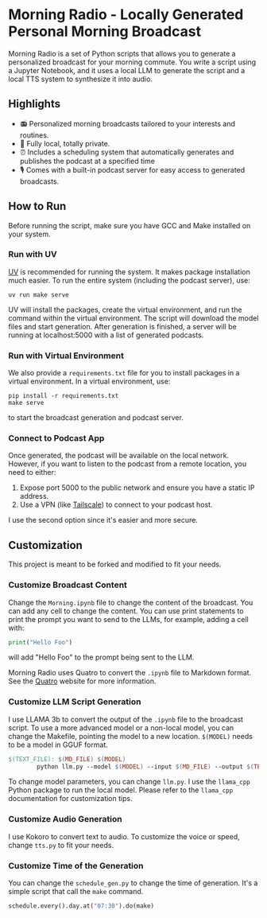 # Morning Radio - Locally Generated Personal Morning Broadcast

Morning Radio is a set of Python scripts that allows you to generate a personalized broadcast for your morning commute. You write a script using a Jupyter Notebook, and it uses a local LLM to generate the script and a local TTS system to synthesize it into audio.

## Highlights

- 📻 Personalized morning broadcasts tailored to your interests and routines.
- 🧠 Fully local, totally private.
- ⏰ Includes a scheduling system that automatically generates and publishes the podcast at a specified time 
- 🎙️ Comes with a built-in podcast server for easy access to generated broadcasts.

## How to Run

Before running the script, make sure you have GCC and Make installed on your system.

### Run with UV

[UV](https://github.com/astral-sh/uv) is recommended for running the system. It makes package installation much easier. To run the entire system (including the podcast server), use:

```
uv run make serve
```

UV will install the packages, create the virtual environment, and run the command within the virtual environment. The script will download the model files and start generation. After generation is finished, a server will be running at localhost:5000 with a list of generated podcasts.

### Run with Virtual Environment

We also provide a `requirements.txt` file for you to install packages in a virtual environment. In a virtual environment, use:

```
pip install -r requirements.txt
make serve
```

to start the broadcast generation and podcast server.

### Connect to Podcast App

Once generated, the podcast will be available on the local network. However, if you want to listen to the podcast from a remote location, you need to either:

1. Expose port 5000 to the public network and ensure you have a static IP address.
2. Use a VPN (like [Tailscale](https://tailscale.com/)) to connect to your podcast host.

I use the second option since it's easier and more secure.


## Customization

This project is meant to be forked and modified to fit your needs.

### Customize Broadcast Content

Change the `Morning.ipynb` file to change the content of the broadcast. You can add any cell to change the content. You can use print statements to print the prompt you want to send to the LLMs, for example, adding a cell with:

```python
print("Hello Foo")
```

will add "Hello Foo" to the prompt being sent to the LLM.

Morning Radio uses Quatro to convert the `.ipynb` file to Markdown format. See the [Quatro](https://quarto.org/) website for more information.

### Customize LLM Script Generation

I use LLAMA 3b to convert the output of the `.ipynb` file to the broadcast script. To use a more advanced model or a non-local model, you can change the Makefile, pointing the model to a new location. `$(MODEL)` needs to be a model in GGUF format.

```makefile
$(TEXT_FILE): $(MD_FILE) $(MODEL)
        python llm.py --model $(MODEL) --input $(MD_FILE) --output $(TEXT_FILE)
```

To change model parameters, you can change `llm.py`. I use the `llama_cpp` Python package to run the local model. Please refer to the `llama_cpp` documentation for customization tips.

### Customize Audio Generation

I use Kokoro to convert text to audio. To customize the voice or speed, change `tts.py` to fit your needs.

### Customize Time of the Generation

You can change the `schedule_gen.py` to change the time of generation. It's a simple script that call the `make` command.

```python
schedule.every().day.at("07:30").do(make)
```

